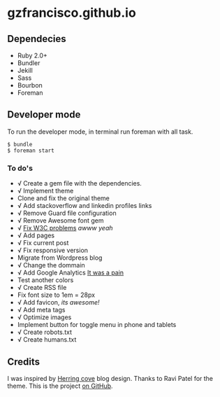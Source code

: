 gzfrancisco.github.io
=====================

## Dependecies

* Ruby 2.0+
* Bundler
* Jekill
* Sass
* Bourbon
* Foreman

## Developer mode

To run the developer mode, in terminal run foreman with all task.

    $ bundle
    $ foreman start

### To do's

* √ Create a gem file with the dependencies.
* √ Implement theme
* Clone and fix the original theme
* √ Add stackoverflow and linkedin profiles links
* √ Remove Guard file configuration
* √ Remove Awesome font gem
* √ [Fix W3C problems](http://validator.w3.org/check?uri=http%3A%2F%2Fgzfrancisco.github.io&charset=%28detect+automatically%29&doctype=Inline&group=0) *awww yeah*
* √ Add pages
* √ Fix current post
* √ Fix responsive version
* Migrate from Wordpress blog
* √ Change the dommain
* √ Add Google Analytics [It was a pain](https://productforums.google.com/forum/#!topic/analytics/WlMQzed6wC8)
* Test another colors
* √ Create RSS file
* Fix font size to 1em = 28px
* √ Add favicon, *its awesome!*
* √ Add meta tags
* √ Optimize images
* Implement button for toggle menu in phone and tablets
* √ Create robots.txt
* √ Create humans.txt

## Credits

I was inspired by [Herring cove](http://arnp.github.io/herring-cove/) blog design. Thanks to Ravi Patel for the theme. This is the project [on GitHub](https://github.com/arnp/herring-cove).
